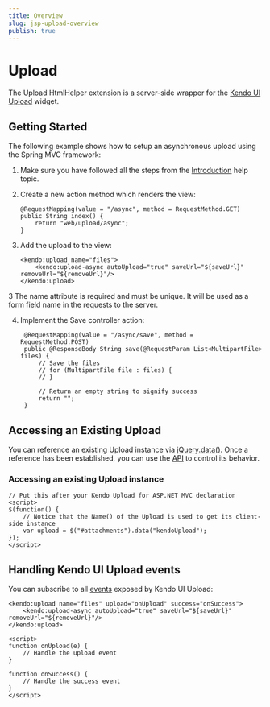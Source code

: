 ```yaml
---
title: Overview
slug: jsp-upload-overview
publish: true
---
```


# Upload

The Upload HtmlHelper extension is a server-side wrapper for the [Kendo UI Upload](http://docs.kendoui.com/getting-started/web/upload/overview) widget.

## Getting Started

The following example shows how to setup an asynchronous upload using the Spring MVC framework:

1.  Make sure you have followed all the steps from the [Introduction](http://docs.kendoui.com/getting-started/using-kendo-with/jsp/introduction) help topic.

2.  Create a new action method which renders the view:

	    @RequestMapping(value = "/async", method = RequestMethod.GET)
	    public String index() {
	        return "web/upload/async";
	    }

3.  Add the upload to the view:

	    <kendo:upload name="files">
	        <kendo:upload-async autoUpload="true" saveUrl="${saveUrl}" removeUrl="${removeUrl}"/>
	    </kendo:upload>
3
    The name attribute is required and must be unique.
	It will be used as a form field name in the requests to the server.

4. Implement the Save controller action:

	    @RequestMapping(value = "/async/save", method = RequestMethod.POST)
	    public @ResponseBody String save(@RequestParam List<MultipartFile> files) {
	        // Save the files
	        // for (MultipartFile file : files) {
	        // }
	        
	        // Return an empty string to signify success
	        return "";
	    }

## Accessing an Existing Upload

You can reference an existing Upload instance via [jQuery.data()](http://api.jquery.com/jQuery.data/).
Once a reference has been established, you can use the [API](http://docs.kendoui.com/api/web/upload#methods) to control its behavior.

### Accessing an existing Upload instance

    // Put this after your Kendo Upload for ASP.NET MVC declaration
    <script>
    $(function() {
        // Notice that the Name() of the Upload is used to get its client-side instance
        var upload = $("#attachments").data("kendoUpload");
    });
    </script>


## Handling Kendo UI Upload events

You can subscribe to all [events](http://docs.kendoui.com/api/web/upload#events) exposed by Kendo UI Upload:

    <kendo:upload name="files" upload="onUpload" success="onSuccess">
        <kendo:upload-async autoUpload="true" saveUrl="${saveUrl}" removeUrl="${removeUrl}"/>
    </kendo:upload>

    <script>
    function onUpload(e) {
        // Handle the upload event
    }

    function onSuccess() {
        // Handle the success event
    }
    </script>
